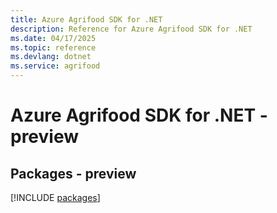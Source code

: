 ```yaml
---
title: Azure Agrifood SDK for .NET
description: Reference for Azure Agrifood SDK for .NET
ms.date: 04/17/2025
ms.topic: reference
ms.devlang: dotnet
ms.service: agrifood
---
```

# Azure Agrifood SDK for .NET - preview
## Packages - preview
[!INCLUDE [packages](agrifood-index.md)]